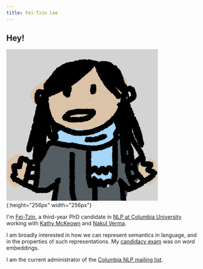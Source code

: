 ```yaml
---
title: Fei-Tzin Lee
---
```


## Hey!

![profile](/assets/img/profile.png){:height="256px" width="256px"}

I'm [Fei-Tzin](about.html), a third-year PhD candidate in [NLP at Columbia University](http://www1.cs.columbia.edu/nlp/index.cgi) working with [Kathy McKeown](http://www.cs.columbia.edu/~kathy/) and [Nakul Verma](http://www.cs.columbia.edu/~verma/).

I am broadly interested in how we can represent semantics in language, and in the properties of such representations. My [candidacy exam](candidacy.html) was on word embeddings.

I am the current administrator of the [Columbia NLP mailing list](https://lists.cs.columbia.edu/mailman/listinfo/nlp-announce).